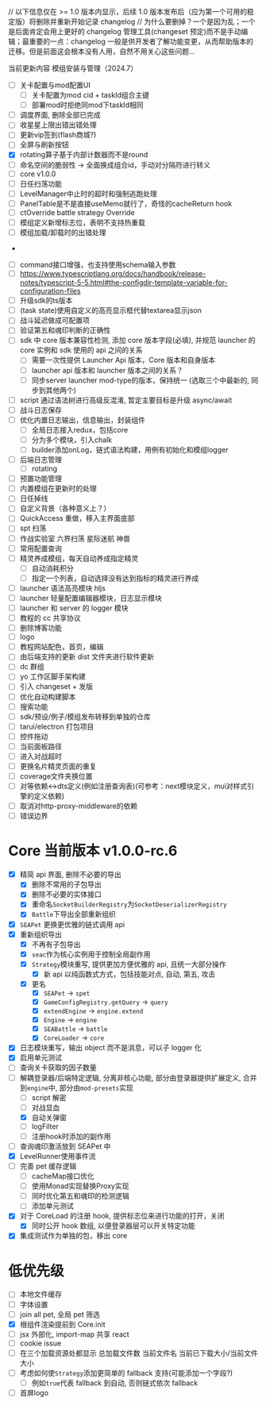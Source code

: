 // 以下信息仅在 >= 1.0 版本内显示，后续 1.0 版本发布后（应为第一个可用的稳定版）将删除并重新开始记录 changelog
// 为什么要删掉？一个是因为乱；一个是后面肯定会用上更好的 changelog 管理工具(changeset 预定)而不是手动编辑；最重要的一点：changelog 一般是供开发者了解功能变更，从而帮助版本的迁移。但是前面这会根本没有人用，自然不用关心这些问题...

当前更新内容 模组安装与管理（2024.7）

- [ ] 关卡配置与mod配置UI
  - [ ] 关卡配置为mod cid + taskId组合主键
  - [ ] 部署mod时拒绝同mod下taskId相同
- [ ] 调度界面, 删除全部已完成
- [ ] 收星星上限出错出错处理
- [ ] 更新vip签到(flash商城?)
- [ ] 全屏与刷新按钮
- [x] rotating算子基于内部计数器而不是round
- [ ] 命名空间的脆弱性 -> 全面换成组合id，手动对分隔符进行转义
- [ ] core v1.0.0
- [ ] 日任扫荡功能
- [ ] LevelManager中止时的超时和强制逃跑处理
- [ ] PanelTable是不是直接useMemo就行了，奇怪的cacheReturn hook
- [ ] ctOverride battle strategy Override
- [ ] 模组定义新增标志位，表明不支持热重载
- [ ] 模组加载/卸载时的出错处理
-
- [ ] command接口增强，也支持使用schema输入参数
- [ ] https://www.typescriptlang.org/docs/handbook/release-notes/typescript-5-5.html#the-configdir-template-variable-for-configuration-files
- [ ] 升级sdk的ts版本
- [ ] (task state)使用自定义的高亮显示框代替textarea显示json
- [ ] 战斗延迟做成可配置项
- [ ] 验证第五和魂印判断的正确性
- [ ] sdk 中 core 版本兼容性检测, 添加 core 版本字段(必填), 并规范 launcher 的 core 实例和 sdk 使用的 api 之间的关系
  - [ ] 需要一次性提供 Launcher Api 版本，Core 版本和自身版本
  - [ ] launcher api 版本和 launcher 版本之间的关系？
  - [ ] 同步server launcher mod-type的版本，保持统一 (选取三个中最新的, 同步到其他两个)
- [ ] script 通过语法树进行高级反混淆, 暂定主要目标是升级 async/await
- [ ] 战斗日志保存
- [ ] 优化内置日志输出，信息输出，封装组件
  - [ ] 全局日志接入redux，包括core
  - [ ] 分为多个模块，引入chalk
  - [ ] builder添加onLog，链式语法构建，用例有初始化和模组logger
- [ ] 后端日志管理
  - [ ] rotating
- [ ] 预置功能管理
- [ ] 内置模组在更新时的处理
- [ ] 日任掉线
- [ ] 自定义背景（各种意义上？）
- [ ] QuickAccess 重做，移入主界面底部
- [ ] spt 扫荡
- [ ] 作战实验室 六界扫荡 星际迷航 神兽
- [ ] 常用配置查询
- [ ] 精灵养成模组，每天自动养成指定精灵
  - [ ] 自动消耗积分
  - [ ] 指定一个列表，自动选择没有达到指标的精灵进行养成
- [ ] launcher 语法高亮模块 hljs
- [ ] launcher 轻量配置编辑器模块，日志显示模块
- [ ] launcher 和 server 的 logger 模块
- [ ] 教程的 cc 共享协议
- [ ] 删除博客功能
- [ ] logo
- [ ] 教程网站配色，首页，编辑
- [ ] 由后端支持的更新 dist 文件夹进行软件更新
- [ ] dc 群组
- [ ] yo 工作区脚手架构建
- [ ] 引入 changeset + 发版
- [ ] 优化自动构建脚本
- [ ] 搜索功能
- [ ] sdk/预设/例子/模组发布转移到单独的仓库
- [ ] tarui/electron 打包项目
- [ ] 控件拖动
- [ ] 当前面板路径
- [ ] 进入对战超时
- [ ] 更换名片精灵页面的重复
- [ ] coverage文件夹换位置
- [ ] 对等依赖<->dts定义(例如注册查询表)(可参考：next模块定义，mui对样式引擎的定义依赖)
- [ ] 取消对http-proxy-middleware的依赖
- [ ] 错误边界

# Core 当前版本 v1.0.0-rc.6

- [x] 精简 api 界面, 删除不必要的导出
  - [x] 删除不常用的子包导出
  - [x] 删除不必要的实体接口
  - [x] 重命名`SocketBuilderRegistry`为`SocketDeserializerRegistry`
  - [x] `Battle`下导出全部重新组织
- [x] `SEAPet` 更换更优雅的链式调用 api
- [x] 重新组织导出
  - [x] 不再有子包导出
  - [x] `seac`作为核心实例用于控制全局副作用
  - [x] `Strategy`模块重写, 提供更加方便优雅的 api, 且统一大部分操作
    - [x] 新 api 以纯函数式方式，包括技能对点, 自动, 第五, 攻击
  - [x] 更名
    - [x] `SEAPet` -> `spet`
    - [x] `GameConfigRegistry.getQuery` -> `query`
    - [x] `extendEngine` -> `engine.extend`
    - [x] `Engine` -> `engine`
    - [x] `SEABattle` -> `battle`
    - [x] `CoreLoader` -> `core`
- [x] 日志模块重写，输出 object 而不是消息，可以子 logger 化
- [x] 启用单元测试
- [ ] 查询关卡获取的因子数量
- [ ] 解耦登录器/后端特定逻辑, 分离非核心功能, 部分由登录器提供扩展定义, 合并到`engine`中, 部分由`mod-presets`实现
  - [ ] script 解密
  - [ ] 对战显血
  - [x] 自动关弹窗
  - [ ] logFilter
  - [ ] 注册hook时添加的副作用
- [ ] 查询魂印激活放到 SEAPet 中
- [x] LevelRunner使用事件流
- [ ] 完善 pet 缓存逻辑
  - [ ] cacheMap接口优化
  - [ ] 使用Monad实现替换Proxy实现
  - [ ] 同时优化第五和魂印的检测逻辑
  - [ ] 添加单元测试
- [x] 对于 CoreLoad 的注册 hook, 提供标志位来进行功能的打开，关闭
  - [x] 同时公开 hook 数组, 以便登录器层可以开关特定功能
- [x] 集成测试作为单独的包，移出 core

# 低优先级

- [ ] 本地文件缓存
- [ ] 字体设置
- [ ] join all pet, 全局 pet 筛选
- [x] 根组件渲染提前到 Core.init
- [ ] jsx 外部化, import-map 共享 react
- [ ] cookie issue
- [ ] 在三个加载资源处都显示 总加载文件数 当前文件名 当前已下载大小/当前文件大小
- [ ] 考虑如何使`Strategy`添加更简单的 fallback 支持(可能添加一个字段?)
  - [ ] 例如`true`代表 fallback 到自动, 否则链式依次 fallback
- [ ] 首屏logo
